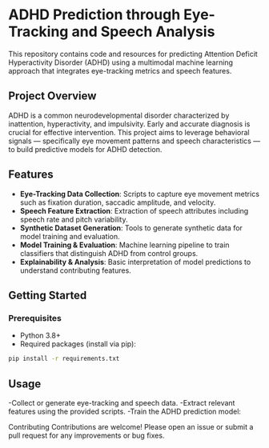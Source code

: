 # ADHD Prediction through Eye-Tracking and Speech Analysis

This repository contains code and resources for predicting Attention Deficit Hyperactivity Disorder (ADHD) using a multimodal machine learning approach that integrates eye-tracking metrics and speech features.

## Project Overview

ADHD is a common neurodevelopmental disorder characterized by inattention, hyperactivity, and impulsivity. Early and accurate diagnosis is crucial for effective intervention. This project aims to leverage behavioral signals — specifically eye movement patterns and speech characteristics — to build predictive models for ADHD detection.

## Features

- **Eye-Tracking Data Collection**: Scripts to capture eye movement metrics such as fixation duration, saccadic amplitude, and velocity.
- **Speech Feature Extraction**: Extraction of speech attributes including speech rate and pitch variability.
- **Synthetic Dataset Generation**: Tools to generate synthetic data for model training and evaluation.
- **Model Training & Evaluation**: Machine learning pipeline to train classifiers that distinguish ADHD from control groups.
- **Explainability & Analysis**: Basic interpretation of model predictions to understand contributing features.

## Getting Started

### Prerequisites

- Python 3.8+
- Required packages (install via pip):

```bash
pip install -r requirements.txt
```
## Usage
-Collect or generate eye-tracking and speech data.
-Extract relevant features using the provided scripts.
-Train the ADHD prediction model:

Contributing
Contributions are welcome! Please open an issue or submit a pull request for any improvements or bug fixes.

